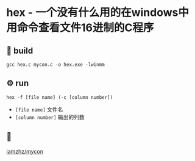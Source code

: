 # hex - 一个没有什么用的在windows中用命令查看文件16进制的C程序
## :wrench: build
``` 
gcc hex.c mycon.c -o hex.exe -lwinmm
```
## :gear: run
```
hex -f [file name] (-c [column number])
```
 - `[file name]` 文件名
 - `[column number]` 输出的列数
## :link: 
[iamzhz/mycon](https://github.com/iamzhz/mycon)
